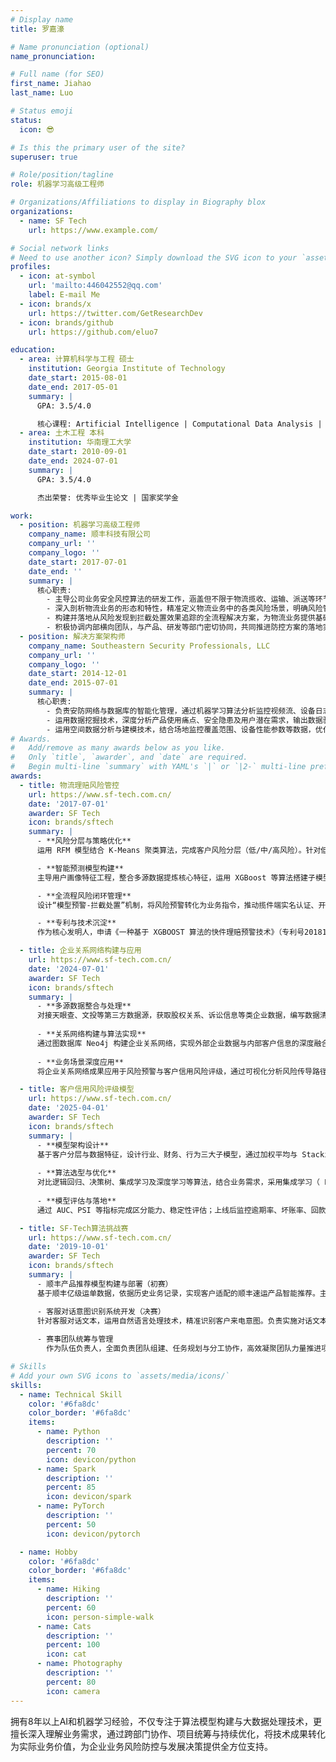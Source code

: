 ```yaml
---
# Display name
title: 罗嘉濠

# Name pronunciation (optional)
name_pronunciation:

# Full name (for SEO)
first_name: Jiahao
last_name: Luo

# Status emoji
status:
  icon: 😎

# Is this the primary user of the site?
superuser: true

# Role/position/tagline
role: 机器学习高级工程师

# Organizations/Affiliations to display in Biography blox
organizations:
  - name: SF Tech
    url: https://www.example.com/

# Social network links
# Need to use another icon? Simply download the SVG icon to your `assets/media/icons/` folder.
profiles:
  - icon: at-symbol
    url: 'mailto:446042552@qq.com'
    label: E-mail Me
  - icon: brands/x
    url: https://twitter.com/GetResearchDev
  - icon: brands/github
    url: https://github.com/eluo7

education:
  - area: 计算机科学与工程 硕士
    institution: Georgia Institute of Technology
    date_start: 2015-08-01
    date_end: 2017-05-01
    summary: |
      GPA: 3.5/4.0

      核心课程: Artificial Intelligence | Computational Data Analysis | Modeling and Simulation
  - area: 土木工程 本科
    institution: 华南理工大学
    date_start: 2010-09-01
    date_end: 2024-07-01
    summary: |
      GPA: 3.5/4.0

      杰出荣誉: 优秀毕业生论文 | 国家奖学金

work:
  - position: 机器学习高级工程师
    company_name: 顺丰科技有限公司
    company_url: ''
    company_logo: ''
    date_start: 2017-07-01
    date_end: ''
    summary: |
      核心职责:
        - 主导公司业务安全风控算法的研发工作，涵盖但不限于物流揽收、运输、派送等环节中的用户画像构建、账号信用体系搭建、黑灰产挖掘分析、支付风险防控等问题的研究与落地实施。
        - 深入剖析物流业务的形态和特性，精准定义物流业务中的各类风险场景，明确风险管控的合理边界和目标，在有效防控风险的同时，确保业务收益的最大化。
        - 构建并落地从风险发现到拦截处置效果追踪的全流程解决方案，为物流业务提供基础的风险识别能力和前置拦截能力，保障业务安全稳定运行。
        - 积极协调内部横向团队，与产品、研发等部门密切协同，共同推进防控方案的落地实施，从风险识别精准度、打击效果、用户体验等多个维度不断完善风控体系。
  - position: 解决方案架构师
    company_name: Southeastern Security Professionals, LLC
    company_url: ''
    company_logo: ''
    date_start: 2014-12-01
    date_end: 2015-07-01
    summary: |
      核心职责:
        - 负责安防网络与数据库的智能化管理，通过机器学习算法分析监控视频流、设备日志等数据，优化网络传输效率与数据存储安全性。
        - 运用数据挖掘技术，深度分析产品使用痛点、安全隐患及用户潜在需求，输出数据驱动的产品迭代策略，助力安防解决方案优化升级。
        - 运用空间数据分析与建模技术，结合场地监控覆盖范围、设备性能参数等数据，优化安防设备布局与预警算法，提升区域安全管理效率与风险响应能力。
# Awards.
#   Add/remove as many awards below as you like.
#   Only `title`, `awarder`, and `date` are required.
#   Begin multi-line `summary` with YAML's `|` or `|2-` multi-line prefix and indent 2 spaces below.
awards:
  - title: 物流理赔风险管控
    url: https://www.sf-tech.com.cn/
    date: '2017-07-01'
    awarder: SF Tech
    icon: brands/sftech
    summary: |
      - **风险分层与策略优化**  
      运用 RFM 模型结合 K-Means 聚类算法，完成客户风险分层（低/中/高风险）。针对低风险客户，通过策略引擎实现快赔服务，理赔时效显著提升；中高风险客户采用“算法评估+人工复核”模式，优化资源分配效率。

      - **智能预测模型构建**  
      主导用户画像特征工程，整合多源数据提炼核心特征，运用 XGBoost 等算法搭建子模型并融合优化，结合逻辑回归输出风险概率。经AB测试调优，模型准确率大幅提升，成功实现模型应用落地。

      - **全流程风险闭环管理**  
      设计“模型预警-拦截处置”机制，将风险预警转化为业务指令，推动揽件端实名认证、开箱拍照等防控措施落地，实现理赔率明显降低，有效节省理赔成本；持续迭代模型，通过动态特征优化与算法升级保持技术领先。

      - **专利与技术沉淀**  
      作为核心发明人，申请《一种基于 XGBOOST 算法的快件理赔预警技术》（专利号201810067080.0）、《基于随机森林算法的理赔预警模型》（专利号201810067068.X）、《快件理赔中的不均衡采样方法》（专利号202110725582.X）、《物流领域基于相似图片理赔欺诈预警方法》（专利号202211414010.0）等多项发明专利。

  - title: 企业关系网络构建与应用
    url: https://www.sf-tech.com.cn/
    date: '2024-07-01'
    awarder: SF Tech
    icon: brands/sftech
    summary: |
      - **多源数据整合与处理**  
      对接天眼查、文投等第三方数据源，获取股权关系、诉讼信息等类企业数据，编写数据清洗脚本，通过大模型 DeepSeek R1 等技术完成实体抽取，结构标准化，完成百万级数据清洗，数据准确率提升。
      
      - **关系网络构建与算法实现**  
      通过图数据库 Neo4j 构建企业关系网络，实现外部企业数据与内部客户信息的深度融合，成功构建集团 ID 体系，实现集团客户的全域覆盖，精准识别企业间复杂关联关系。​
      
      - **业务场景深度应用**  
      将企业关系网络成果应用于风险预警与客户信用风险评级，通过可视化分析风险传导路径，使风险预警准确率提升；同时结合关系特征，提高信用评级模型的精准度和可靠性，为企业账期、信用额度的确定提供依据。

  - title: 客户信用风险评级模型
    url: https://www.sf-tech.com.cn/
    date: '2025-04-01'
    awarder: SF Tech
    icon: brands/sftech
    summary: |
      - **模型架构设计**  
      基于客户分层与数据特征，设计行业、财务、行为三大子模型，通过加权平均与 Stacking 技术实现模型融合，输出综合信用评分，有效整合市场行情、财务状况及履约行为等评估维度。
      
      - **算法选型与优化**  
      对比逻辑回归、决策树、集成学习及深度学习等算法，结合业务需求，采用集成学习（ LightGBM / XGBoost ）平衡预测精度与可解释性；引入 AutoML 自动化完成特征工程与超参数调优，模型开发效率大大提升；运用 SHAP 、LIME 等可解释 AI 技术，解析模型决策逻辑，优化特征权重，降低行业风险指标的过度影响。
      
      - **模型评估与落地**  
      通过 AUC、PSI 等指标完成区分能力、稳定性评估；上线后监控逾期率、坏账率、回款周期等业务指标，较传统模型实现坏账率降低，资金回收效率提升，同时识别高价值客户贡献度增长，验证模型有效性与业务价值。

  - title: SF-Tech算法挑战赛
    url: https://www.sf-tech.com.cn/
    date: '2019-10-01'
    awarder: SF Tech
    icon: brands/sftech
    summary: |
      - 顺丰产品推荐模型构建与部署（初赛）  
      基于顺丰亿级运单数据，依据历史业务记录，实现客户适配的顺丰速运产品智能推荐。主导特征工程全流程，运用 LightGBM 模型进行算法训练，并采用样本平衡策略优化数据分布，最终通过 Docker 容器技术完成模型部署。

      - 客服对话意图识别系统开发（决赛）  
      针对客服对话文本，运用自然语言处理技术，精准识别客户来电意图。负责实施对话文本多维度增强策略，以 BERT-base 模型为核心进行训练，并通过多模型融合优化效果，独立完成接收 API 请求的 client 端部署。
      
      - 赛事团队统筹与管理​  
        作为队伍负责人，全面负责团队组建、任务规划与分工协作，高效凝聚团队力量推进项目进程。最终带领团队在 53 支参赛队伍中脱颖而出，斩获技术嘉年华**算法挑战赛冠军**。

# Skills
# Add your own SVG icons to `assets/media/icons/`
skills:
  - name: Technical Skill
    color: '#6fa8dc'
    color_border: '#6fa8dc'
    items:
      - name: Python
        description: ''
        percent: 70
        icon: devicon/python
      - name: Spark
        description: ''
        percent: 85
        icon: devicon/spark
      - name: PyTorch
        description: ''
        percent: 50
        icon: devicon/pytorch

  - name: Hobby
    color: '#6fa8dc'
    color_border: '#6fa8dc'
    items:
      - name: Hiking
        description: ''
        percent: 60
        icon: person-simple-walk
      - name: Cats
        description: ''
        percent: 100
        icon: cat
      - name: Photography
        description: ''
        percent: 80
        icon: camera
---
```


拥有8年以上AI和机器学习经验，不仅专注于算法模型构建与大数据处理技术，更擅长深入理解业务需求，通过跨部门协作、项目统筹与持续优化，将技术成果转化为实际业务价值，为企业业务风险防控与发展决策提供全方位支持。